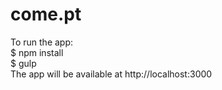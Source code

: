 come.pt
=======
To run the app: <br />
$ npm install <br />
$ gulp<br />
The app will be available at http://localhost:3000
